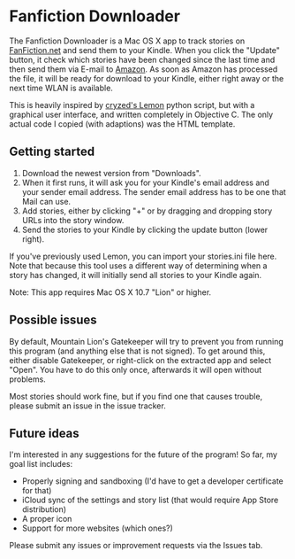 Fanfiction Downloader
=====================

The Fanfiction Downloader is a Mac OS X app to track stories on [FanFiction.net][] and send them to your Kindle. When you click the "Update" button, it check which stories have been changed since the last time and then send them via E-mail to [Amazon][]. As soon as Amazon has processed the file, it will be ready for download to your Kindle, either right away or the next time WLAN is available.

This is heavily inspired by [cryzed's Lemon][lemon] python script, but with a graphical user interface, and written completely in Objective C. The only actual code I copied (with adaptions) was the HTML template.

Getting started
---------------

1.	Download the newest version from "Downloads".
2.	When it first runs, it will ask you for your Kindle's email address and your sender email address. The sender email address has to be one that Mail can use.
3.	Add stories, either by clicking "+" or by dragging and dropping story URLs into the story window.
4.	Send the stories to your Kindle by clicking the update button (lower right).

If you've previously used Lemon, you can import your stories.ini file here. Note that because this tool uses a different way of determining when a story has changed, it will initially send all stories to your Kindle again.

Note: This app requires Mac OS X 10.7 "Lion" or higher.

Possible issues
---------------

By default, Mountain Lion's Gatekeeper will try to prevent you from running this program (and anything else that is not signed). To get around this, either disable Gatekeeper, or right-click on the extracted app and select "Open". You have to do this only once, afterwards it will open without problems.

Most stories should work fine, but if you find one that causes trouble, please submit an issue in the issue tracker.

Future ideas
------------

I'm interested in any suggestions for the future of the program! So far, my goal list includes:

*	Properly signing and sandboxing (I'd have to get a developer certificate for that)
*	iCloud sync of the settings and story list (that would require App Store distribution)
*	A proper icon
*	Support for more websites (which ones?)

Please submit any issues or improvement requests via the Issues tab.


[FanFiction.net]: http://fanfiction.net/
[Amazon]: http://amazon.com/
[lemon]: https://github.com/cryzed/lemon
[issues]: https://github.com/cochrane/Fanfiction-Downloader/issues